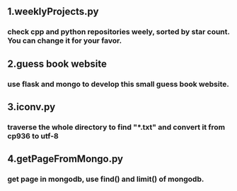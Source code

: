 ## 1.weeklyProjects.py
### check cpp and python repositories weely, sorted by star count. You can change it for your favor.

## 2.guess book website
### use flask and mongo to develop this small guess book website.

## 3.iconv.py
### traverse the whole directory to find "*.txt" and convert it from cp936 to utf-8

## 4.getPageFromMongo.py
### get page in mongodb, use find() and limit() of mongodb.
